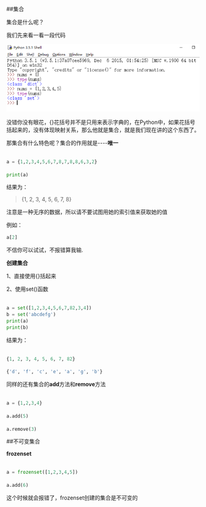 ##集合

集合是什么呢？

我们先来看一看一段代码


![](/assets/set.png)


没错你没有眼花，{}花括号并不是只用来表示字典的，在Python中，如果花括号括起来的，没有体现映射关系，那么他就是集合，就是我们现在讲的这个东西了。

那集合有什么特色呢？集合的作用就是----**唯一**

```py

a = {1,2,3,4,5,6,7,8,7,8,8,6,3,2}

print(a)

```
结果为：
>{1, 2, 3, 4, 5, 6, 7, 8}

注意是一种无序的数据，所以请不要试图用她的索引值来获取她的值

例如：  
```py
a[2]
```
不信你可以试试，不报错算我输.

**创建集合**

1、直接使用{}括起来

2、使用set()函数

```py

a = set([1,2,3,4,5,6,7,82,3,4])
b = set('abcdefg')
print(a)
print(b)

```

结果为：

```py

{1, 2, 3, 4, 5, 6, 7, 82}

{'d', 'f', 'c', 'e', 'a', 'g', 'b'}
```

同样的还有集合的**add**方法和**remove**方法
```py

a = {1,2,3,4}

a.add(5)

a.remove(3)


```

##不可变集合

**frozenset**

```py

a = frozenset([1,2,3,4,5])

a.add(6)
```
这个时候就会报错了，frozenset创建的集合是不可变的